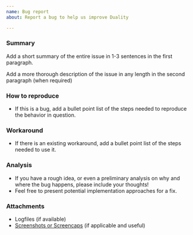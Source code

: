 ```yaml
---
name: Bug report
about: Report a bug to help us improve Duality

---
```


### Summary

Add a short summary of the entire issue in 1-3 sentences in the first paragraph.

Add a more thorough description of the issue in any length in the second paragraph (when required)

### How to reproduce

- If this is a bug, add a bullet point list of the steps needed to reproduce the behavior in question.

### Workaround

- If there is an existing workaround, add a bullet point list of the steps needed to use it.

### Analysis

- If you have a rough idea, or even a preliminary analysis on why and where the bug happens, please include your thoughts!
- Feel free to present potential implementation approaches for a fix.

### Attachments

- Logfiles (if available)
- [Screenshots or Screencaps](https://getsharex.com/) (if applicable and useful)

